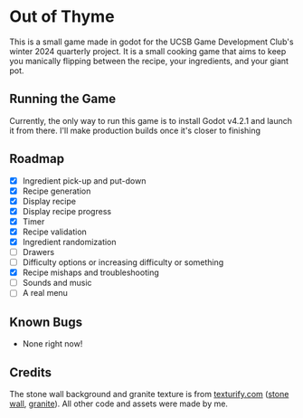 # Out of Thyme
This is a small game made in godot for the UCSB Game Development Club's winter 2024 quarterly project. It is a small cooking game that aims to keep you manically flipping between the recipe, your ingredients, and your giant pot.

## Running the Game
Currently, the only way to run this game is to install Godot v4.2.1 and launch it from there. I'll make production builds once it's closer to finishing

## Roadmap
 - [X] Ingredient pick-up and put-down
 - [X] Recipe generation
 - [X] Display recipe
 - [X] Display recipe progress
 - [X] Timer
 - [X] Recipe validation
 - [X] Ingredient randomization
 - [ ] Drawers
 - [ ] Difficulty options or increasing difficulty or something
 - [X] Recipe mishaps and troubleshooting
 - [ ] Sounds and music
 - [ ] A real menu

## Known Bugs
 - None right now!

## Credits
The stone wall background and granite texture is from [texturify.com](https://texturify.com) ([stone wall](https://texturify.com/stock-photo/stone-wall022-9863.html), [granite](https://texturify.com/stock-photo/marbel013-9142.html)).
All other code and assets were made by me.
